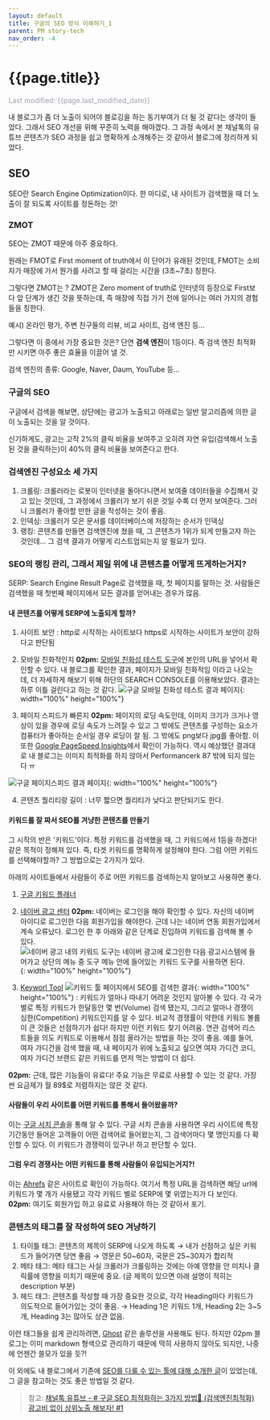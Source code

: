```yaml
---
layout: default
title: 구글의 SEO 방식 이해하기_1
parent: PM story-tech
nav_order: -4
---
```

# {{page.title}}
<span style = "color: #A39FAD">Last modified: {{page.last_modified_date}}</span>


내 블로그가 좀 더 노출이 되어야 블로깅을 하는 동기부여가 더 될 것 같다는 생각이 들었다. 그래서 SEO 개선을 위해 꾸준히 노력을 해야겠다. 그 과정 속에서 본 채널톡의 유튜브 콘텐츠가 SEO 과정을 쉽고 명확하게 소개해주는 것 같아서 블로그에 정리하게 되었다.

## SEO
SEO란 Search Engine Optimization이다. 한 마디로, 내 사이트가 검색했을 때 더 노출이 잘 되도록 사이트를 정돈하는 것!


### ZMOT
SEO는 ZMOT 때문에 아주 중요하다. 

원래는 FMOT로 First moment of truth에서 이 단어가 유래된 것인데, FMOT는 소비자가 매장에 가서 뭔가를 사려고 할 때 걸리는 시간을 (3초~7초) 칭한다.

그렇다면 ZMOT는 ?
ZMOT은 Zero moment of truth로 인터넷의 등장으로 First보다 앞 단계가 생긴 것을 뜻하는데, 즉 매장에 직접 가기 전에 일어나는 여러 가지의 경험들을 칭한다.

예시) 온라인 평가, 주변 친구들의 리뷰, 비교 사이트, 검색 엔진 등...

그렇다면 이 중에서 가장 중요한 것은? 단연 **검색 엔진**이 1등이다. 즉 검색 엔진 최적화만 시키면 아주 좋은 효율을 이끌어 낼 것.

검색 엔진의 종류: Google, Naver, Daum, YouTube 등...

### 구글의 SEO
구글에서 검색을 해보면, 상단에는 광고가 노출되고 아래로는 일반 알고리즘에 의한 글이 노출되는 것을 알 것이다.

신기하게도, 광고는 고작 2%의 클릭 비율을 보여주고 오히려 자연 유입(검색해서 노출된 것을 클릭하는)이 40%의 클릭 비율을 보여준다고 한다.

### 검색엔진 구성요소 세 가지
1. 크롤링: 크롤러라는 로봇이 인터넷을 돌아다니면서 보여줄 데이터들을 수집해서 갖고 있는 것인데, 그 과정에서 크롤러가 보기 쉬운 것일 수록 더 먼저 보여준다. 그러니 크롤러가 좋아할 만한 글을 작성하는 것이 좋음.
2. 인덱싱: 크롤러가 모은 문서를 데이터베이스에 저장하는 순서가 인덱싱
3. 랭킹: 콘텐츠를 만들면 검색엔진에 쳤을 때, 그 콘텐츠가 1위가 되게 만들고자 하는 것인데... 그 검색 결과가 어떻게 리스트업되는지 알 필요가 있다.


### SEO의 랭킹 관리, 그래서 제일 위에 내 콘텐츠를 어떻게 뜨게하는거지?
SERP: Search Engine Result Page로 검색했을 때, 첫 페이지를 말하는 것.
사람들은 검색했을 때 첫번째 페이지에서 모든 결과를 얻어내는 경우가 많음.

#### 내 콘텐츠를 어떻게 SERP에 노출되게 할까?
1. 사이트 보안
\: http로 시작하는 사이트보다 https로 시작하는 사이트가 보안이 강하다고 판단됨

2. 모바일 친화적인지
**02pm:** [모바일 친화성 테스트 도구](https://search.google.com/test/mobile-friendly?hl=ko)에 본인의 URL을 넣어서 확인할 수 있다. 내 블로그를 확인한 결과, 페이지가 모바일 친화적임 이라고 나오는데, 더 자세하게 해보기 위해 하단의 SEARCH CONSOLE를 이용해보았다. 결과는 하루 이틀 걸린다고 하는 것 같다.
![구글 모바일 친화성 테스트 결과 페이지](../../assets/images/posts/Google_search_mobile-friendly.png){: width="100%" height="100%"}

3. 페이지 스피드가 빠른지
**02pm:** 페이지의 로딩 속도인데, 이미지 크기가 크거나 영상이 있을 경우에 로딩 속도가 느려질 수 있고 그 밖에도 콘텐츠를 구성하는 요소가 컴퓨터가 좋아하는 순서일 경우 로딩이 잘 됨. 그 밖에도 png보다 jpg를 좋아함. 이 또한 [Google PageSpeed Insights](https://pagespeed.web.dev/?utm_source=psi&utm_medium=redirect)에서 확인이 가능하다. 역시 예상했던 결과대로 내 블로그는 이미지 최적화를 하지 않아서 Performancerk 87 밖에 되지 않는다 ㅠ

![구글 페이지스피드 결과 페이지](../../assets/images/posts/Google_page_speed.png){: width="100%" height="100%"}

4. 콘텐츠 퀄리티랑 길이
\: 너무 짧으면 퀄리티가 낮다고 판단되기도 한다.

#### 키워드를 잘 짜서 SEO를 겨냥한 콘텐츠를 만들기
그 시작의 반은 '키워드'이다. 특정 키워드를 검색했을 때, 그 키워드에서 1등을 하겠다! 같은 목적이 정해져 있다. 즉, 타겟 키워드를 명확하게 설정해야 한다. 그럼 어떤 키워드를 선택해야할까? 그 방법으로는 2가지가 있다. 

아래의 사이트들에서 사람들이 주로 어떤 키워드를 검색하는지 알아보고 사용하면 좋다.
1. [구글 키워드 플래너](https://ads.google.com/intl/ko_kr/getstarted/kwp/?subid=kr-en-ha-awa-bk-a-m00!o3~Cj0KCQjw5ZSWBhCVARIsALERCvyekBDNOcuB2uoMxzBACFr58jwIXy8r6hj5CsGe9iQuhya-B8LAMbMaAtUmEALw_wcB~115596787650~aud-570778808110:kwd-58879037234~12683009967~512271237811&gclid=Cj0KCQjw5ZSWBhCVARIsALERCvyekBDNOcuB2uoMxzBACFr58jwIXy8r6hj5CsGe9iQuhya-B8LAMbMaAtUmEALw_wcB&gclsrc=aw.ds)
2. [네이버 광고 센터](https://searchad.naver.com/)
**02pm:** 네이버는 로그인을 해야 확인할 수 있다. 자신의 네이버 아이디로 로그인한 다음 회원가입을 해야한다. 근데 나는 네이버 연동 회원가입에서 계속 오류났다. 로그인 한 후 아래와 같은 단계로 진입하여 키워드를 검색해 볼 수 있다.
![네이버 광고 내의 키워드 도구는 네이버 광고에 로그인한 다음 광고시스템에 들어가고 상단의 메뉴 중 도구 메뉴 안에 들어있는 키워드 도구를 사용하면 된다.](../../assets/images/posts/Naver_keyword_tool.png){: width="100%" height="100%"}

3. [Keyworl Tool](https://keywordtool.io/)
![키워드 툴 페이지에서 SEO를 검색한 결과](../../assets/images/posts/Keyword-tool.png){: width="100%" height="100%"}
\: 키워드가 얼마나 따내기 어려운 것인지 알아볼 수 있다. 각 국가별로 특정 키워드가 한달동안 몇 번(Volume) 검색 됐는지, 그리고 얼마나 경쟁이 심한(Competition) 키워드인지를 알 수 있다. 비교적 경쟁률이 약한데 키워드 볼륨이 큰 것들은 선점하기가 쉽다! 하지만 이런 키워드 찾기 어려움. 연관 검색어 리스트들을 의도 키워드로 이용해서 점점 올라가는 방법을 하는 것이 좋음. 예를 들어, 여자 가디건을 검색 했을 때, 내 페이지가 위에 노출되고 싶으면 여자 가디건 코디, 여자 가디건 브랜드 같은 키워드를 먼저 먹는 방법이 더 쉽다.

**02pm:** 근데, 많은 기능들이 유료다! 주요 기능은 무료로 사용할 수 있는 것 같다. 가장 싼 요금제가 월 89$로 저렴하지는 않은 것 같다.

#### 사람들이 우리 사이트를 어떤 키워드를 통해서 들어왔을까?
이는 [구글 서치 콘솔](https://search.google.com/search-console/about)을 통해 알 수 있다. 구글 서치 콘솔을 사용하면 우리 사이트에 특정 기간동안 들어온 고객들이 어떤 검색어로 들어왔는지, 그 검색어마다 몇 명인지를 다 확인할 수 있다. 이 키워드가 경쟁력이 있구나! 하고 판단할 수 있다.

#### 그럼 우리 경쟁사는 어떤 키워드를 통해 사람들이 유입되는거지?!
이는 [Ahrefs](https://ahrefs.com/) 같은 사이트로 확인이 가능하다. 여기서 특정 URL을 검색하면 해당 url에 키워드가 몇 개가 사용됐고 각각 키워드 별로 SERP에 몇 위였는지가 다 보인다.
**02pm:** 여기도 회원가입 하고 유료로 사용해야 하는 것 같아서 포기.

### 콘텐츠의 태그를 잘 작성하여 SEO 겨냥하기
1. 타이틀 태그: 콘텐츠의 제목이 SERP에 나오게 하도록
→ 내가 선점하고 싶은 키워드가 들어가면 당연 좋음
→ 영문은 50~60자, 국문은 25~30자가 합리적
2. 메타 태그: 메타 태그는 사실 크롤러가 크롤링하는 것에는 아예 영향을 안 미치나 클릭률에 영향을 미치기 때문에 중요. (글 제목이 있으면 아래 설명이 적히는 description 부분)
3. 헤드 태그: 콘텐츠를 작성할 때 가장 중요한 것으로, 각각 Heading마다 키워드가 의도적으로 들어가있는 것이 좋음.
→ Heading 1은 키워드 1개, Heading 2는 3~5개, Heading 3는 많아도 상관 없음.

이런 태그들을 쉽게 관리하려면, [Ghost](https://ghost.org/) 같은 솔루션을 사용해도 된다. 하지만 02pm 블로그는 이미 markdown 형색으로 관리하기 때문에 딱히 사용하지 않아도 되지만, 나중에 언젠간 쓸모가 있을 듯?!



이 외에도 내 블로그에서 기존에 [SEO를 다룰 수 있는 툴에 대해 소개한 글](https://02pm.github.io/pm_story/2022/01/09/SEO-Tools.html)이 있었는데, 그 글을 참고하는 것도 좋은 방법일 것 같다.

>참고: [채널톡 유튜브 - # 구글 SEO 최적화하는 3가지 방법🤟 (검색엔진최적화) 광고비 없이 상위노출 해보자! #1](https://youtu.be/5evFsqf7NHE)